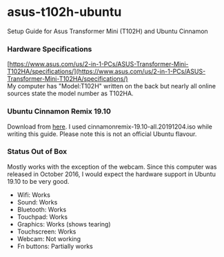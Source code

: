 # asus-t102h-ubuntu
Setup Guide for Asus Transformer Mini (T102H) and Ubuntu Cinnamon

### Hardware Specifications
[https://www.asus.com/us/2-in-1-PCs/ASUS-Transformer-Mini-T102HA/specifications/](https://www.asus.com/us/2-in-1-PCs/ASUS-Transformer-Mini-T102HA/specifications/)<br> My computer has "Model:T102H" written on the back but nearly all online sources state the model number as T102HA.

### Ubuntu Cinnamon Remix 19.10
Download from [here](https://sourceforge.net/projects/ubuntu-cinnamon-remix/). I used cinnamonremix-19.10-all.20191204.iso while writing this guide. Please note this is not an official Ubuntu flavour.

### Status Out of Box
Mostly works with the exception of the webcam. Since this computer was released in October 2016, I would expect the hardware support in Ubuntu 19.10 to be very good. <br>
- Wifi: Works
- Sound: Works
- Bluetooth: Works
- Touchpad: Works
- Graphics: Works (shows tearing)
- Touchscreen: Works
- Webcam: Not working
- Fn buttons: Partially works








